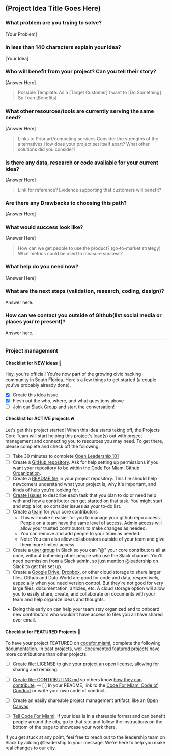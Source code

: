 <!--- Keep everything below and click 'Submit new issue'  --->

## (Project Idea Title Goes Here)


### What problem are you trying to solve?

[Your Problem]


### In less than 140 characters explain your idea?

[Your Idea]


### Who will benefit from your project? Can you tell their story?

[Answer Here]
> Possible Template: 
> As a [Target Customer] I want to [Do Something] So I can [Benefits] 


### What other resources/tools are currently serving the same need? 

[Answer Here]
> Links to Prior art/competing services
> Consider the strengths of the alternatives
> How does your project set itself apart?
> What other solutions did you consider? 


### Is there any data, research or code available for your current idea?

[Answer Here]
> Link for reference?
> Evidence supporting that customers will benefit?


### Are there any Drawbacks to choosing this path?

[Answer Here]


### What would success look like?

[Answer Here]
> How can we get people to use the product? (go-to-market strategy)
> What metrics could be used to  measure success?


### What help do you need now?

[Answer Here]


### What are the next steps (validation, research, coding, design)?

Answer here.


### How can we contact you outside of Github(list social media or places you're present)?

Answer here.

----
<!--- You can skip the following for now, but come back to it later!  --->

### Project management

#### Checklist for NEW ideas :baby:
Hey, you're official! You're now part of the growing civic hacking community in South Florida. Here's a few things to get started (a couple you've probably already done).

- [x] Create this idea issue
- [x] Flesh out the who, where, and what questions above
- [ ] Join our [Slack Group](http://cfm-invite.herokuapp.com/) and start the conversation!

#### Checklist for ACTIVE projects :fire:
Let's get this project started! When this idea starts taking off, the Projects Core Team will start helping this project's lead(s) out with project management and connecting you to resources you may need. To get there, please complete and check off the following:

- [ ] Take 30 minutes to complete [Open Leadership 101](https://mozilla.teachable.com/p/open-leadership-101) 
- [ ] Create a [GitHub repository](https://github.com/new). Ask for help setting up permissions if you want your repository to be within the [Code For Miami Github Organization](https://github.com/Code-for-Miami).
- [ ] Create a [README file](https://mozilla.github.io/open-leadership-training-series/articles/opening-your-project/write-a-great-project-readme/) in your project repository. This file should help newcomers understand what your project is, why it's important, and kinds of help you're looking for.
- [ ] [Create issues](https://mozilla.github.io/open-leadership-training-series/articles/get-your-project-online/project-set-up-for-collaboration-with-github/#assignment--add-your-first-issue) to describe each task that you plan to do or need help with and how a contributor can get started on that task. You might start and stop a lot, so consider issues as your to-do list.
- [ ] Create a [team](https://help.github.com/articles/creating-a-team/) for your core contributors
  - This will make it easier for you to manage your github repo access. People on a team have the same level of access. Admin access will allow your trusted contributors to make changes as needed. 
  - You can remove and add people to your team as needed. 
  - Note: You can also allow collaborators outside of your team and give them more limited access.
- [ ]   Create a [user group](https://get.slack.help/hc/en-us/articles/212906697-User-Groups) in Slack so you can "@" your core contributors all at once, without bothering other people who use the Slack channel. You'll need permission from a Slack admin, so just mention @leadership on Slack to get this set up.
- [ ]   Create a [Google Drive](https://drive.google.com), [Dropbox](https://www.dropbox.com/), or other cloud storage to share larger files. Github and Data.World are good for code and data, respectively, especially when you need version control. But they're not good for very large files, documentation, articles, etc. A cloud storage option will allow you to easily share, create, and collaborate on documents with your team and help organize ideas and thoughts.
  - Doing this early on can help your team stay organized and to onboard new contributors who wouldn't have access to files you all have shared over email.

#### Checklist for FEATURED Projects :tada:
To have your project FEATURED on [codefor.miami](http://codefor.miami/), complete the following documentation. In past projects, well-documented featured projects have more contributions than other projects.

- [ ] [Create file: LICENSE](http://choosealicense.com/) to give your project an open license, allowing for sharing and remixing.
- [ ] [Create file: CONTRIBUTING.md](https://github.com/acabunoc/mozsprint-repo-template/blob/master/CONTRIBUTING.md) so others know [how they can contribute](https://mozilla.github.io/open-leadership-training-series/articles/building-communities-of-contributors/write-contributor-guidelines/).
-- [ ] In your README, link to the [Code For Miami Code of Conduct](https://github.com/Code-for-Miami/codeofconduct/blob/master/README.md) or write your own code of conduct.
- [ ] Create an easily shareable project management artifact, like an [Open Canvas](https://mozilla.github.io/open-leadership-training-series/articles/opening-your-project/develop-an-open-project-strategy-with-open-canvas/)
- [ ] [Tell Code For Miami](http://codefor.miami/projects). If your idea is in a shareable format and can benefit people around the city, go to that site and follow the instructions on the bottom of the page to showcase your work there.


If you get stuck at any point, feel free to reach out to the leadership team on Slack by adding @leadership to your message. We're here to help you make real changes to our city.

